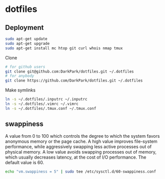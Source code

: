 dotfiles
========

## Deployment ##

```bash
sudo apt-get update
sudo apt-get upgrade
sudo apt-get install mc htop git curl whois nmap tmux
```


Clone

```bash
# for github users
git clone git@github.com:DarkPark/dotfiles.git ~/.dotfiles
# for anybody
git clone https://github.com/DarkPark/dotfiles.git ~/.dotfiles
```


Make symlinks

```bash
ln -s ~/.dotfiles/.inputrc ~/.inputrc
ln -s ~/.dotfiles/.vimrc ~/.vimrc
ln -s ~/.dotfiles/.tmux.conf ~/.tmux.conf
```


## swappiness ##

A value from 0 to 100 which controls the degree to which the system favors anonymous memory or the page cache.
A high value improves file-system performance, while aggressively swapping less active processes out of physical memory.
A low value avoids swapping processes out of memory, which usually decreases latency, at the cost of I/O performance.
The default value is 60.

```bash
echo "vm.swappiness = 5" | sudo tee /etc/sysctl.d/60-swappiness.conf
```
